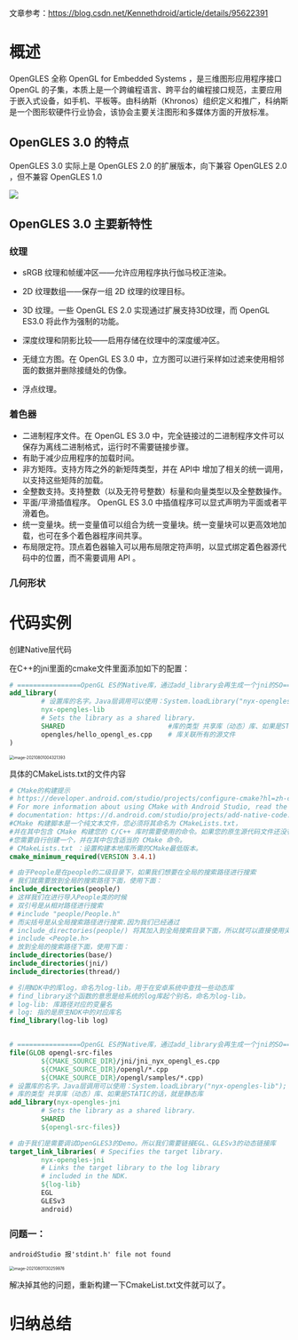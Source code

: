 文章参考：https://blog.csdn.net/Kennethdroid/article/details/95622391

# 概述

OpenGLES 全称 OpenGL for Embedded Systems ，是三维图形应用程序接口 OpenGL 的子集，本质上是一个跨编程语言、跨平台的编程接口规范，主要应用于嵌入式设备，如手机、平板等。由科纳斯（Khronos）组织定义和推广，科纳斯是一个图形软硬件行业协会，该协会主要关注图形和多媒体方面的开放标准。

## OpenGLES 3.0 的特点

OpenGLES 3.0 实际上是 OpenGLES 2.0 的扩展版本，向下兼容 OpenGLES 2.0 ，但不兼容 OpenGLES 1.0

![](https://gitee.com/frewen1225/ImageUploader/raw/master/FreweniMacBook/20210731225721.png)





## OpenGLES 3.0 主要新特性

### 纹理

- sRGB 纹理和帧缓冲区——允许应用程序执行伽马校正渲染。

- 2D 纹理数组——保存一组 2D 纹理的纹理目标。

- 3D 纹理。一些 OpenGL ES 2.0 实现通过扩展支持3D纹理，而 OpenGL ES3.0 将此作为强制的功能。

- 深度纹理和阴影比较——启用存储在纹理中的深度缓冲区。

- 无缝立方图。在 OpenGL ES 3.0 中，立方图可以进行采样如过滤来使用相邻面的数据并删除接缝处的伪像。

- 浮点纹理。

  

### 着色器

- 二进制程序文件。在 OpenGL ES 3.0 中，完全链接过的二进制程序文件可以保存为离线二进制格式，运行时不需要链接步骤。
- 有助于减少应用程序的加载时间。
- 非方矩阵。支持方阵之外的新矩阵类型，并在 API中 增加了相关的统一调用，以支持这些矩阵的加载。
- 全整数支持。支持整数（以及无符号整数）标量和向量类型以及全整数操作。
- 平面/平滑插值程序。 OpenGL ES 3.0 中插值程序可以显式声明为平面或者平滑着色。
- 统一变量块。统一变量值可以组合为统一变量块。统一变量块可以更高效地加载，也可在多个着色器程序间共享。
- 布局限定符。顶点着色器输入可以用布局限定符声明，以显式绑定着色器源代码中的位置，而不需要调用 API 。
  

### 几何形状







# 代码实例





创建Native层代码

在C++的jni里面的cmake文件里面添加如下的配置：

```cmake
# ================OpenGL ES的Native库，通过add_library会再生成一个jni的SO==========================
add_library(
        # 设置库的名字。Java层调用可以使用：System.loadLibrary("nyx-opengles-lib");
        nyx-opengles-lib
        # Sets the library as a shared library.
        SHARED                          #库的类型 共享库（动态）库、如果是STATIC的话，就是静态库
        opengles/hello_opengl_es.cpp    # 库关联所有的源文件
)
```

<img src="https://gitee.com/frewen1225/ImageUploader/raw/master/FreweniMacBook/20210801004331.png" alt="image-20210801004321393" style="zoom:50%;" />



具体的CMakeLists.txt的文件内容

```cmake
# CMake的构建提示
# https://developer.android.com/studio/projects/configure-cmake?hl=zh-cn
# For more information about using CMake with Android Studio, read the
# documentation: https://d.android.com/studio/projects/add-native-code.html
#CMake 构建脚本是一个纯文本文件，您必须将其命名为 CMakeLists.txt，
#并在其中包含 CMake 构建您的 C/C++ 库时需要使用的命令。如果您的原生源代码文件还没有 CMake 构建脚本，
#您需要自行创建一个，并在其中包含适当的 CMake 命令。
# CMakeLists.txt ：设置构建本地库所需的CMake最低版本。
cmake_minimum_required(VERSION 3.4.1)

# 由于People是在people的二级目录下，如果我们想要在全局的搜索路径进行搜索
# 我们就需要放到全局的搜索路径下面，使用下面：
include_directories(people/)
# 这样我们在进行导入People类的时候
# 双引号是从相对路径进行搜索
# #include "people/People.h"
# 而尖括号是从全局搜索路径进行搜索.因为我们已经通过
# include_directories(people/) 将其加入到全局搜索目录下面，所以就可以直接使用尖括号
# include <People.h>
# 放到全局的搜索路径下面，使用下面：
include_directories(base/)
include_directories(jni/)
include_directories(thread/)

# 引用NDK中的库log，命名为log-lib。用于在安卓系统中查找一些动态库
# find_library这个函数的意思是给系统的log库起个别名，命名为log-lib。
# log-lib: 库路径对应的变量名
# log: 指的是原生NDK中的对应库名
find_library(log-lib log)


# ================OpenGL ES的Native库，通过add_library会再生成一个jni的SO==========================
file(GLOB opengl-src-files
        ${CMAKE_SOURCE_DIR}/jni/jni_nyx_opengl_es.cpp
        ${CMAKE_SOURCE_DIR}/opengl/*.cpp
        ${CMAKE_SOURCE_DIR}/opengl/samples/*.cpp)
# 设置库的名字。Java层调用可以使用：System.loadLibrary("nyx-opengles-lib");
# 库的类型 共享库（动态）库、如果是STATIC的话，就是静态库
add_library(nyx-opengles-jni
        # Sets the library as a shared library.
        SHARED
        ${opengl-src-files})

# 由于我们是需要调试OpenGLES3的Demo。所以我们需要链接EGL、GLESv3的动态链接库
target_link_libraries( # Specifies the target library.
        nyx-opengles-jni
        # Links the target library to the log library
        # included in the NDK.
        ${log-lib}
        EGL
        GLESv3
        android)

```





### 问题一：

```
androidStudio 报'stdint.h' file not found
```

<img src="https://gitee.com/frewen1225/ImageUploader/raw/master/img/20210801130306.png" alt="image-20210801130259976" style="zoom:50%;" />

解决掉其他的问题，重新构建一下CmakeList.txt文件就可以了。







# 归纳总结